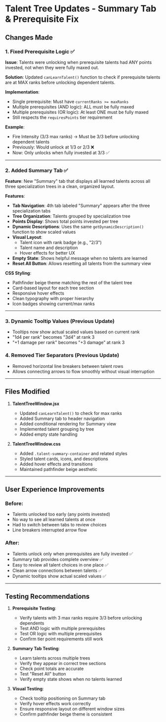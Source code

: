 # Talent Tree Updates - Summary Tab & Prerequisite Fix

## Changes Made

### 1. Fixed Prerequisite Logic ✅
**Issue**: Talents were unlocking when prerequisite talents had ANY points invested, not when they were fully maxed out.

**Solution**: Updated `canLearnTalent()` function to check if prerequisite talents are at MAX ranks before unlocking dependent talents.

**Implementation**:
- Single prerequisite: Must have `currentRanks >= maxRanks`
- Multiple prerequisites (AND logic): ALL must be fully maxed
- Multiple prerequisites (OR logic): At least ONE must be fully maxed
- Still respects the `requiresPoints` tier requirement

**Example**:
- Fire Intensity (3/3 max ranks) → Must be 3/3 before unlocking dependent talents
- Previously: Would unlock at 1/3 or 2/3 ❌
- Now: Only unlocks when fully invested at 3/3 ✅

---

### 2. Added Summary Tab ✅
**Feature**: New "Summary" tab that displays all learned talents across all three specialization trees in a clean, organized layout.

**Features**:
- **Tab Navigation**: 4th tab labeled "Summary" appears after the three specialization tabs
- **Tree Organization**: Talents grouped by specialization tree
- **Points Display**: Shows total points invested per tree
- **Dynamic Descriptions**: Uses the same `getDynamicDescription()` function to show scaled values
- **Visual Layout**: 
  - Talent icon with rank badge (e.g., "2/3")
  - Talent name and description
  - Hover effects for better UX
- **Empty State**: Shows helpful message when no talents are learned
- **Reset All Button**: Allows resetting all talents from the summary view

**CSS Styling**:
- Pathfinder beige theme matching the rest of the talent tree
- Card-based layout for each tree section
- Responsive hover effects
- Clean typography with proper hierarchy
- Icon badges showing current/max ranks

---

### 3. Dynamic Tooltip Values (Previous Update)
- Tooltips now show actual scaled values based on current rank
- "1d4 per rank" becomes "3d4" at rank 3
- "+1 damage per rank" becomes "+3 damage" at rank 3

### 4. Removed Tier Separators (Previous Update)
- Removed horizontal line breakers between talent rows
- Allows connecting arrows to flow smoothly without visual interruption

---

## Files Modified

1. **TalentTreeWindow.jsx**
   - Updated `canLearnTalent()` to check for max ranks
   - Added Summary tab to header navigation
   - Added conditional rendering for Summary view
   - Implemented talent grouping by tree
   - Added empty state handling

2. **TalentTreeWindow.css**
   - Added `.talent-summary-container` and related styles
   - Styled talent cards, icons, and descriptions
   - Added hover effects and transitions
   - Maintained pathfinder beige aesthetic

---

## User Experience Improvements

### Before:
- Talents unlocked too early (any points invested)
- No way to see all learned talents at once
- Had to switch between tabs to review choices
- Line breakers interrupted arrow flow

### After:
- Talents unlock only when prerequisites are fully invested ✅
- Summary tab provides complete overview ✅
- Easy to review all talent choices in one place ✅
- Clean arrow connections between talents ✅
- Dynamic tooltips show actual scaled values ✅

---

## Testing Recommendations

1. **Prerequisite Testing**:
   - Verify talents with 3 max ranks require 3/3 before unlocking dependents
   - Test AND logic with multiple prerequisites
   - Test OR logic with multiple prerequisites
   - Confirm tier point requirements still work

2. **Summary Tab Testing**:
   - Learn talents across multiple trees
   - Verify they appear in correct tree sections
   - Check point totals are accurate
   - Test "Reset All" button
   - Verify empty state shows when no talents learned

3. **Visual Testing**:
   - Check tooltip positioning on Summary tab
   - Verify hover effects work correctly
   - Ensure responsive layout on different window sizes
   - Confirm pathfinder beige theme is consistent

